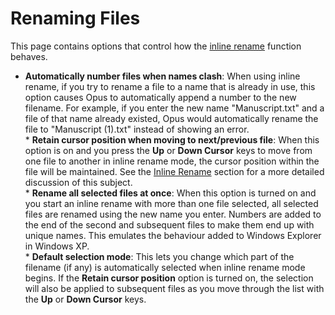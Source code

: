 # Renaming Files

This page contains options that control how the [inline rename](/Manual/file_operations/renaming_files/inline_rename.md) function behaves.

- **Automatically number files when names clash**: When using inline rename, if you try to rename a file to a name that is already in use, this option causes Opus to automatically append a number to the new filename. For example, if you enter the new name "Manuscript.txt" and a file of that name already existed, Opus would automatically rename the file to "Manuscript (1).txt" instead of showing an error.  
  \* **Retain cursor position when moving to next/previous file**: When this option is on and you press the **Up** or **Down Cursor** keys to move from one file to another in inline rename mode, the cursor position within the file will be maintained. See the [Inline Rename](/Manual/file_operations/renaming_files/inline_rename.md) section for a more detailed discussion of this subject.  
  \* **Rename all selected files at once**: When this option is turned on and you start an inline rename with more than one file selected, all selected files are renamed using the new name you enter. Numbers are added to the end of the second and subsequent files to make them end up with unique names. This emulates the behaviour added to Windows Explorer in Windows XP.  
  \* **Default selection mode**: This lets you change which part of the filename (if any) is automatically selected when inline rename mode begins. If the **Retain cursor position** option is turned on, the selection will also be applied to subsequent files as you move through the list with the **Up** or **Down Cursor** keys.

 
